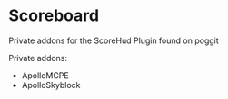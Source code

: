 # Scoreboard

Private addons for the ScoreHud Plugin found on poggit

Private addons:

- ApolloMCPE
- ApolloSkyblock
